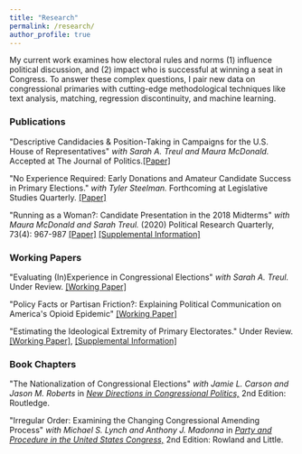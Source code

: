 ```yaml
---
title: "Research"
permalink: /research/
author_profile: true
---
```


My current work examines how electoral rules and norms (1) influence political discussion, and (2) impact who is successful at winning a seat in Congress. To answer these complex questions, I pair new data on congressional primaries with cutting-edge methodological techniques like text analysis, matching, regression discontinuity, and machine learning. 

### Publications

"Descriptive Candidacies & Position-Taking in Campaigns for the U.S. House of Representatives" *with Sarah A. Treul and Maura McDonald.* Accepted at The Journal of Politics.[[Paper]](/files/dialogue_accepted.pdf)

"No Experience Required: Early Donations and Amateur Candidate Success in Primary Elections." *with Tyler Steelman.* Forthcoming at Legislative Studies Quarterly. [[Paper]](/files/early_money_draft.pdf)

"Running as a Woman?: Candidate Presentation in the 2018 Midterms" *with Maura McDonald and Sarah Treul.* (2020) Political Research Quarterly, 73(4): 967-987 [[Paper]](/files/women_final.pdf) [[Supplemental Information]](/files/women_appendix.pdf)

### Working Papers

"Evaluating (In)Experience in Congressional Elections" *with Sarah A. Treul.* Under Review. [[Working Paper]](/files/inexperience.pdf)

"Policy Facts or Partisan Friction?: Explaining Political Communication on America's Opioid Epidemic" [[Working Paper]](/files/porter_opioids.pdf)

"Estimating the Ideological Extremity of Primary Electorates." Under Review. [[Working Paper]](/files/estimating_ideology.pdf), [[Supplemental Information]](/files/primaries_appendix.pdf)

### Book Chapters 

"The Nationalization of Congressional Elections" *with Jamie L. Carson and Jason M. Roberts* in [*New Directions in Congressional Politics,*](https://www.routledge.com/New-Directions-in-Congressional-Politics/Carson-Lynch/p/book/9780367466541) 2nd Edition: Routledge.

"Irregular Order: Examining the Changing Congressional Amending Process" *with Michael S. Lynch and Anthony J. Madonna* in [*Party and Procedure in the United States Congress,*](https://rowman.com/ISBN/9781442258747/Party-and-Procedure-in-the-United-States-Congress-Second-Edition) 2nd Edition: Rowland and Little.
